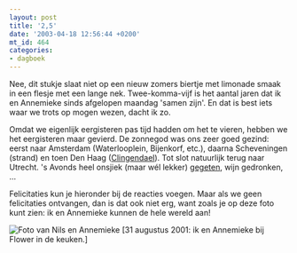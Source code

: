 ```yaml
---
layout: post
title: '2,5'
date: '2003-04-18 12:56:44 +0200'
mt_id: 464
categories:
- dagboek
---
```

Nee, dit stukje slaat niet op een nieuw zomers biertje met limonade smaak in een flesje met een lange nek. Twee-komma-vijf is het aantal jaren dat ik en Annemieke sinds afgelopen maandag 'samen zijn'. En dat is best iets waar we trots op mogen wezen, dacht ik zo.

Omdat we eigenlijk eergisteren pas tijd hadden om het te vieren, hebben we het eergisteren maar gevierd. De zonnegod was ons zeer goed gezind: eerst naar Amsterdam (Waterlooplein, Bijenkorf, etc.), daarna Scheveningen (strand) en toen Den Haag (<a href="http://home.residentie.net/~schram-12/cling.htm">Clingendael</a>). Tot slot natuurlijk terug naar Utrecht. 's Avonds heel onsjiek (maar w&eacute;l lekker) <a href="http://www.jolide.nl/">gegeten</a>, wijn gedronken, ...

Felicitaties kun je hieronder bij de reacties voegen. Maar als we geen felicitaties ontvangen, dan is dat ook niet erg, want zoals je op deze foto kunt zien: ik en Annemieke kunnen de hele wereld aan!

<img title="Nils en Annemieke" alt="Foto van Nils en Annemieke" src="{{ site.url }}/images/20010831breunenanne.jpg">
[31 augustus 2001: ik en Annemieke bij Flower in de keuken.]
